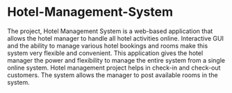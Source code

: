 # Hotel-Management-System

The project, Hotel Management System is a web-based application that allows the hotel manager to handle all hotel activities online. 
Interactive GUI and the ability to manage various hotel bookings and rooms make this system very flexible and convenient. 
This application gives the hotel manager the power and flexibility to manage the entire system from a single online system. 
Hotel management project helps in check-in and check-out customers. The system allows the manager to post available rooms in the system.
